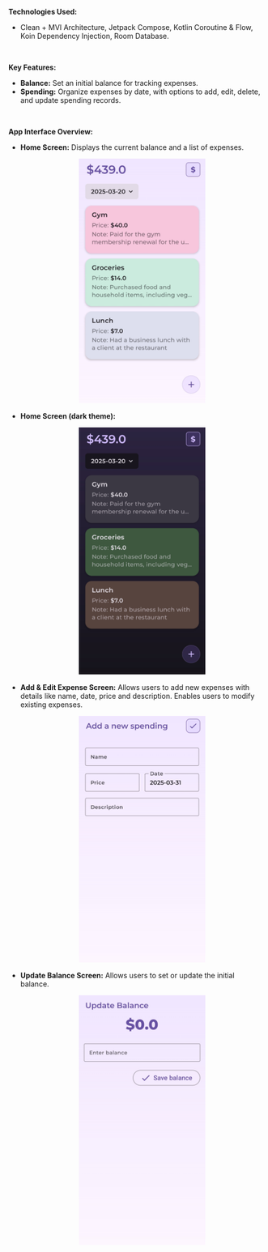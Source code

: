 **Technologies Used:** 
  - Clean + MVI Architecture, Jetpack Compose, Kotlin Coroutine & Flow, Koin Dependency Injection, Room Database.
<br>
    
****Key Features:****
  - **Balance:** Set an initial balance for tracking expenses.
  - **Spending:** Organize expenses by date, with options to add, edit, delete, and update spending records.
<br>

****App Interface Overview:****<br>
  - **Home Screen:** Displays the current balance and a list of expenses.
        <p align="center">
           <img src="images/IMG_overview_light.jpg" alt="Home Screen" width="250">
        </p>
  - **Home Screen (dark theme):**
        <p align="center">
           <img src="images/IMG_overview_dark.jpg" alt="Home Screen" width="250">
        </p>
  - **Add & Edit Expense Screen:** Allows users to add new expenses with details like name, date, price and description. Enables users to modify existing expenses.
        <p align="center">
           <img src="images/IMG_add.jpg" alt="Home Screen" width="250">
        </p>
  - **Update Balance Screen:** Allows users to set or update the initial balance.
        <p align="center">
           <img src="images/IMG_update.jpg" alt="Home Screen" width="250">
        </p>
